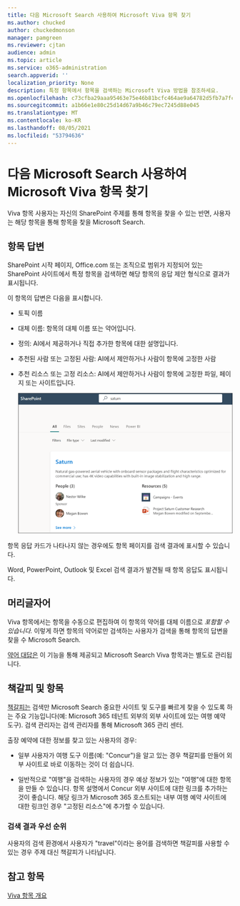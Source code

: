 ```yaml
---
title: 다음 Microsoft Search 사용하여 Microsoft Viva 항목 찾기
ms.author: chucked
author: chuckedmonson
manager: pamgreen
ms.reviewer: cjtan
audience: admin
ms.topic: article
ms.service: o365-administration
search.appverid: ''
localization_priority: None
description: 특정 항목에서 항목을 검색하는 Microsoft Viva 방법을 참조하세요.
ms.openlocfilehash: c73cfba29aaa95463e75e46b81bcfc464ae9a64782d5fb7a7fc76dd6c9144393
ms.sourcegitcommit: a1b66e1e80c25d14d67a9b46c79ec7245d88e045
ms.translationtype: MT
ms.contentlocale: ko-KR
ms.lasthandoff: 08/05/2021
ms.locfileid: "53794636"
---
```

# <a name="use-microsoft-search-to-find-topics-in-microsoft-viva-topics"></a>다음 Microsoft Search 사용하여 Microsoft Viva 항목 찾기

Viva 항목 사용자는 자신의 SharePoint 주제를 통해 항목을 찾을 수 있는 반면, 사용자는 해당 항목을 통해 항목을 찾을 Microsoft Search. 

## <a name="topic-answer"></a>항목 답변

SharePoint 시작 페이지, Office.com 또는 조직으로 범위가 지정되어 있는 SharePoint 사이트에서 특정 항목을 검색하면 해당 항목의 응답 제안 형식으로 결과가 표시됩니다.

이 항목의 답변은 다음을 표시합니다.

- 토픽 이름
- 대체 이름: 항목의 대체 이름 또는 약어입니다.
- 정의: AI에서 제공하거나 직접 추가한 항목에 대한 설명입니다.
- 추천된 사람 또는 고정된 사람: AI에서 제안하거나 사람이 항목에 고정한 사람
- 추천 리소스 또는 고정 리소스: AI에서 제안하거나 사람이 항목에 고정한 파일, 페이지 또는 사이트입니다. 

   ![검색의 항목](../media/knowledge-management/search-topic-answer.png) 

항목 응답 카드가 나타나지 않는 경우에도 항목 페이지를 검색 결과에 표시할 수 있습니다.

Word, PowerPoint, Outlook 및 Excel 검색 결과가 발견될 때 항목 응답도 표시됩니다.

## <a name="acronyms"></a>머리글자어

Viva 항목에서는 항목을 수동으로 편집하여 이 항목의 약어를 대체 이름으로 *포함할 수 있습니다.* 이렇게 하면 항목의 약어로만 검색하는 사용자가 검색을 통해 항목의 답변을 찾을 수 Microsoft Search.

[약어 대답은](/microsoftsearch/manage-acronyms) 이 기능을 통해 제공되고 Microsoft Search Viva 항목과는 별도로 관리됩니다.

## <a name="bookmarks-and-topics"></a>책갈피 및 항목

[책갈피는](/microsoftsearch/manage-bookmarks) 검색만 Microsoft Search 중요한 사이트 및 도구를 빠르게 찾을 수 있도록 하는 주요 기능입니다(예: Microsoft 365 테넌트 외부의 외부 사이트에 있는 여행 예약 도구). 검색 관리자는 검색 관리자를 통해 Microsoft 365 관리 센터. 

출장 예약에 대한 정보를 찾고 있는 사용자의 경우:

- 일부 사용자가 여행 도구 이름(예: "Concur")을 알고 있는 경우 책갈피를 만들어 외부 사이트로 바로 이동하는 것이 더 쉽습니다.

- 일반적으로 "여행"을 검색하는 사용자의 경우 예상 정보가 있는 "여행"에 대한 항목을 만들 수 있습니다. 항목 설명에서 Concur 외부 사이트에 대한 링크를 추가하는 것이 좋습니다. 해당 링크가 Microsoft 365 호스트되는 내부 여행 예약 사이트에 대한 링크인 경우 "고정된 리소스"에 추가할 수 있습니다.
 
### <a name="search-results-priority"></a>검색 결과 우선 순위 

사용자의 검색 환경에서 사용자가 "travel"이라는 용어를 검색하면 책갈피를 사용할 수 있는 경우 주제 대신 책갈피가 나타납니다.

## <a name="see-also"></a>참고 항목

[Viva 항목 개요](topic-experiences-overview.md)

